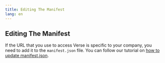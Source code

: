```yaml
---
title: Editing The Manifest
lang: en
---
```


## Editing The Manifest
If the URL that you use to access Verse is specific to your company, you need to add it to the `manifest.json` file. You can follow our tutorial on [how to update manifest.json](#how-to-install).
